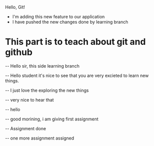 Hello, Git!

- I'm adding this new feature to our application
- I have pushed the new changes done by learning branch


# This part is to teach about git and github

-- Hello sir, this side learning branch

-- Hello student it's nice to see that you are very excieted to learn new things.

-- I just love the exploring the new things

-- very nice to hear that

-- hello

-- good morining, i am giving first assignment

-- Assignment done

-- one more assignment assigned
